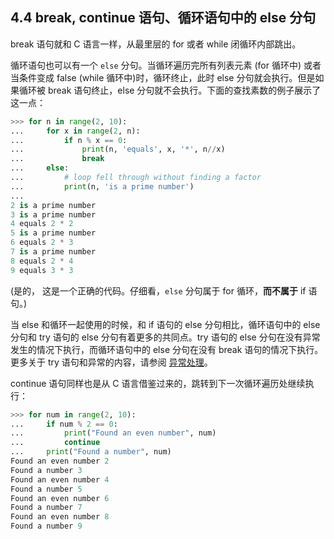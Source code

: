## 4.4 break, continue 语句、循环语句中的 else 分句

break 语句就和 C 语言一样，从最里层的 for 或者 while 闭循环内部跳出。

循环语句也可以有一个 `else` 分句。当循环遍历完所有列表元素 (for 循环中) 或者当条件变成 false (while 循环中)时，循环终止，此时 else 分句就会执行。但是如果循环被 break 语句终止，else 分句就不会执行。下面的查找素数的例子展示了这一点：

```python
>>> for n in range(2, 10):
...     for x in range(2, n):
...         if n % x == 0:
...             print(n, 'equals', x, '*', n//x)
...             break
...     else:
...         # loop fell through without finding a factor
...         print(n, 'is a prime number')
...
2 is a prime number
3 is a prime number
4 equals 2 * 2
5 is a prime number
6 equals 2 * 3
7 is a prime number
8 equals 2 * 4
9 equals 3 * 3
```

(是的， 这是一个正确的代码。仔细看，`else` 分句属于 for 循环，**而不属于** if 语句。)

当 else 和循环一起使用的时候，和 if 语句的 else 分句相比，循环语句中的 else 分句和 try 语句的 else 分句有着更多的共同点。try 语句的 else 分句在没有异常发生的情况下执行，而循环语句中的 else 分句在没有 break 语句的情况下执行。更多关于 try 语句和异常的内容，请参阅 [异常处理](https://docs.python.org/3/tutorial/errors.html#tut-handling)。

continue 语句同样也是从 C 语言借鉴过来的，跳转到下一次循环遍历处继续执行：

```python
>>> for num in range(2, 10):
...     if num % 2 == 0:
...         print("Found an even number", num)
...         continue
...     print("Found a number", num)
Found an even number 2
Found a number 3
Found an even number 4
Found a number 5
Found an even number 6
Found a number 7
Found an even number 8
Found a number 9
```
